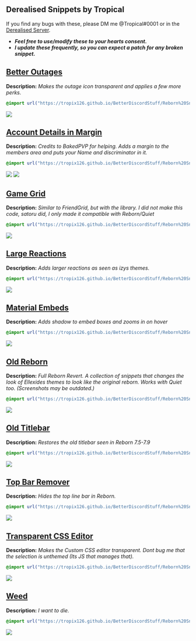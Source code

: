 ## Derealised Snippets by Tropical
If you find any bugs with these, please DM me @Tropical#0001 or in the <a href="https://bit.ly/derealised">Derealised Server</a>.
* ***Feel free to use/modify these to your hearts consent.*** 
* ***I update these frequently, so you can expect a patch for any broken snippet.*** 

## [Better Outages](https://tropix126.github.io/BetterDiscordStuff/Reborn%20Snippets/Better%20Outages.css)

**Description:** <i>Makes the outage icon transparent and applies a few more perks.</i>
```css
@import url("https://tropix126.github.io/BetterDiscordStuff/Reborn%20Snippets/Better%20Outages.css");
```
![](https://i.imgur.com/9xZqhW2.png)

## [Account Details in Margin](https://tropix126.github.io/BetterDiscordStuff/Reborn%20Snippets/Details%20In%20Margin.css)

**Description:** <i>Credits to BakedPVP for helping. Adds a margin to the members area and puts your Name and discriminator in it.</i>
```css
@import url("https://tropix126.github.io/BetterDiscordStuff/Reborn%20Snippets/Details%20In%20Margin.css");
```
![](https://i.imgur.com/JiEWevZ.png)
![](https://i.imgur.com/p4Jjmpb.png)

## [Game Grid](https://tropix126.github.io/BetterDiscordStuff/Reborn%20Snippets/Game%20Grid.css)

**Description:** <i>Similar to FriendGrid, but with the library. I did not make this code, satoru did, I only made it compatible with Reborn/Quiet</i>
```css
@import url("https://tropix126.github.io/BetterDiscordStuff/Reborn%20Snippets/Game%20Grid.css");
```
![](https://i.imgur.com/HuR7dTS.gif)

## [Large Reactions](https://tropix126.github.io/BetterDiscordStuff/Reborn%20Snippets/Large%20Reactions.css)

**Description:** <i>Adds larger reactions as seen as izys themes.</i>
```css
@import url("https://tropix126.github.io/BetterDiscordStuff/Reborn%20Snippets/Large%20Reactions.css");
```
![](https://i.imgur.com/DruHiZU.gif)

## [Material Embeds](https://tropix126.github.io/BetterDiscordStuff/Reborn%20Snippets/Material%20Embeds.css)

**Description:** <i>Adds shadow to embed boxes and zooms in on hover</i>
```css
@import url("https://tropix126.github.io/BetterDiscordStuff/Reborn%20Snippets/Material%20Embeds.css");
```
![](https://cdn.discordapp.com/attachments/449175562573840386/501166012289515530/2018-10-14_17-54-36.gif)

## [Old Reborn](https://tropix126.github.io/BetterDiscordStuff/Reborn%20Snippets/Old%20Reborn.css)

**Description:** <i>Full Reborn Revert. A collection of snippets that changes the look of Ellexides themes to look like the original reborn. Works with Quiet too. (Screenshots may be outdated.)</i>
```css
@import url("https://tropix126.github.io/BetterDiscordStuff/Reborn%20Snippets/Old%20Reborn.css");
```
![](https://i.imgur.com/N1hOAxh.jpg)

## [Old Titlebar](https://tropix126.github.io/BetterDiscordStuff/Reborn%20Snippets/Old%20Titlebar.css)

**Description:** <i>Restores the old titlebar seen in Reborn 7.5-7.9</i>
```css
@import url("https://tropix126.github.io/BetterDiscordStuff/Reborn%20Snippets/Old%20Titlebar.css");
```
![](https://i.imgur.com/VycNFQr.gif)

## [Top Bar Remover](https://tropix126.github.io/BetterDiscordStuff/Reborn%20Snippets/Remove%20Top%20Bar.css)

**Description:** <i>Hides the top line bar in Reborn.</i>
```css
@import url("https://tropix126.github.io/BetterDiscordStuff/Reborn%20Snippets/Remove%20Top%20Bar.css");
```
![](https://i.imgur.com/aZQRepP.png)

## [Transparent CSS Editor](https://tropix126.github.io/BetterDiscordStuff/Reborn%20Snippets/User%20Popout%20Pattern.css)

**Description:** <i>Makes the Custom CSS editor transparent. Dont bug me that the selection is unthemed (Its JS that manages that).</i>
```css
@import url("https://tropix126.github.io/BetterDiscordStuff/Reborn%20Snippets/User%20Popout%20Pattern.css");
```
![](https://cdn.discordapp.com/attachments/449569809613717518/493061226482368513/2018-09-22_09-08-20.gif)

## [Weed](https://tropix126.github.io/BetterDiscordStuff/Reborn%20Snippets/Weed.css)

**Description:** <i>I want to die.</i>
```css
@import url("https://tropix126.github.io/BetterDiscordStuff/Reborn%20Snippets/Weed.css");
```
![](https://cdn.discordapp.com/attachments/449569809613717518/497915972699684864/2018-10-05_18-40-13.gif)

